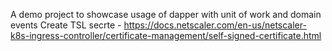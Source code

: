 A demo project to showcase usage of dapper with unit of work and domain events 
Create TSL secrte - https://docs.netscaler.com/en-us/netscaler-k8s-ingress-controller/certificate-management/self-signed-certificate.html
